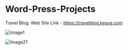 # Word-Press-Projects
Travel Blog: Web Site Link - https://travelblog.kesug.com

![image1](https://github.com/Venkatesh771/Word-Press-Projects/assets/126060585/92919137-e1b6-4557-952c-3b12b7a15da9) 

![Image21](https://github.com/Venkatesh771/Word-Press-Projects/assets/126060585/14a97286-28ea-4d7d-a21f-3eea90eb7acc)
